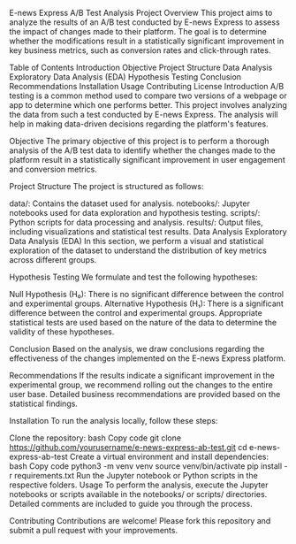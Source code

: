 E-news Express A/B Test Analysis
Project Overview
This project aims to analyze the results of an A/B test conducted by E-news Express to assess the impact of changes made to their platform. The goal is to determine whether the modifications result in a statistically significant improvement in key business metrics, such as conversion rates and click-through rates.

Table of Contents
Introduction
Objective
Project Structure
Data Analysis
Exploratory Data Analysis (EDA)
Hypothesis Testing
Conclusion
Recommendations
Installation
Usage
Contributing
License
Introduction
A/B testing is a common method used to compare two versions of a webpage or app to determine which one performs better. This project involves analyzing the data from such a test conducted by E-news Express. The analysis will help in making data-driven decisions regarding the platform's features.

Objective
The primary objective of this project is to perform a thorough analysis of the A/B test data to identify whether the changes made to the platform result in a statistically significant improvement in user engagement and conversion metrics.

Project Structure
The project is structured as follows:

data/: Contains the dataset used for analysis.
notebooks/: Jupyter notebooks used for data exploration and hypothesis testing.
scripts/: Python scripts for data processing and analysis.
results/: Output files, including visualizations and statistical test results.
Data Analysis
Exploratory Data Analysis (EDA)
In this section, we perform a visual and statistical exploration of the dataset to understand the distribution of key metrics across different groups.

Hypothesis Testing
We formulate and test the following hypotheses:

Null Hypothesis (H₀): There is no significant difference between the control and experimental groups.
Alternative Hypothesis (H₁): There is a significant difference between the control and experimental groups.
Appropriate statistical tests are used based on the nature of the data to determine the validity of these hypotheses.

Conclusion
Based on the analysis, we draw conclusions regarding the effectiveness of the changes implemented on the E-news Express platform.

Recommendations
If the results indicate a significant improvement in the experimental group, we recommend rolling out the changes to the entire user base. Detailed business recommendations are provided based on the statistical findings.

Installation
To run the analysis locally, follow these steps:

Clone the repository:
bash
Copy code
git clone https://github.com/yourusername/e-news-express-ab-test.git
cd e-news-express-ab-test
Create a virtual environment and install dependencies:
bash
Copy code
python3 -m venv venv
source venv/bin/activate
pip install -r requirements.txt
Run the Jupyter notebook or Python scripts in the respective folders.
Usage
To perform the analysis, execute the Jupyter notebooks or scripts available in the notebooks/ or scripts/ directories. Detailed comments are included to guide you through the process.

Contributing
Contributions are welcome! Please fork this repository and submit a pull request with your improvements.
